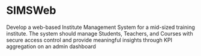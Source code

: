 # SIMSWeb

 Develop a web-based Institute Management System for a mid-sized training
 institute. The system should manage Students, Teachers, and Courses with secure access control and
 provide meaningful insights through KPI aggregation on an admin dashboard
